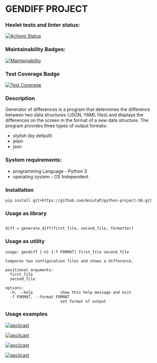 # GENDIFF PROJECT 


### Hexlet tests and linter status:
[![Actions Status](https://github.com/AniutaP/python-project-50/workflows/hexlet-check/badge.svg)](https://github.com/AniutaP/python-project-50/actions)


### Maintainability Badges:
[![Maintainability](https://api.codeclimate.com/v1/badges/508a955af9963b6243e5/maintainability)](https://codeclimate.com/github/AniutaP/python-project-50/maintainability)


### Test Coverage Badge
[![Test Coverage](https://api.codeclimate.com/v1/badges/508a955af9963b6243e5/test_coverage)](https://codeclimate.com/github/AniutaP/python-project-50/test_coverage)


### Description
Generator of differences is a program that determines the difference between two data structures 
(JSON, YAML files) and displays the differences on the screen in the format of a new data structure. 
The program provides three types of output formats: 
* stylish (by default)
* plain
* json

### System requirements:
* programming Language - Python 3
* operating system - OS Independent


### Installation 
`pip install git+https://github.com/AniutaP/python-project-50.git`


### Usage as library
```from gendiff import generate_diff

diff = generate_diff(first_file, second_file, formatter)
```


### Usage as utility
```$ gendiff -h
usage: gendiff [-h] [-f FORMAT] first_file second_file

Compares two configuration files and shows a difference.

positional arguments:
  first_file
  second_file

options:
  -h, --help            show this help message and exit
  -f FORMAT, --format FORMAT
                        set format of output
```


### Usage examples
[![asciicast](https://asciinema.org/a/586204.svg)](https://asciinema.org/a/586204)


[![asciicast](https://asciinema.org/a/586205.svg)](https://asciinema.org/a/586205)


[![asciicast](https://asciinema.org/a/589462.svg)](https://asciinema.org/a/589462)


[![asciicast](https://asciinema.org/a/590449.svg)](https://asciinema.org/a/590449)